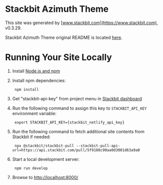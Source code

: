 # Stackbit Azimuth Theme

This site was generated by [www.stackbit.com](https://www.stackbit.com), v0.3.29.

Stackbit Azimuth Theme original README is located [here](./README.theme.md).

# Running Your Site Locally

1. Install [Node.js and npm](https://nodejs.org/en/)

1. Install npm dependencies:

        npm install

1. Get "stackbit-api-key" from project menu in [Stackbit dashboard](https://app.stackbit.com/dashboard)

1. Run the following command to assign this key to `STACKBIT_API_KEY` environment variable:

        export STACKBIT_API_KEY={stackbit_netlify_api_key}

1. Run the following command to fetch additional site contents from Stackbit if needed:

        npx @stackbit/stackbit-pull --stackbit-pull-api-url=https://api.stackbit.com/pull/5f9108c90aa0d3001d63a9a0

1. Start a local development server:

        npm run develop

1. Browse to [http://localhost:8000/](http://localhost:8000/)
